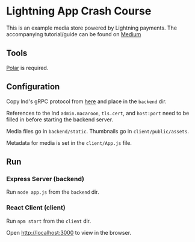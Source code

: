 # Lightning App Crash Course

This is an example media store powered by Lightning payments. The accompanying tutorial/guide can be found on [Medium](https://medium.com/@rheedio/a-crash-course-in-lightning-app-development-part-deux-51a8e48a4540)

## Tools

[Polar](https://lightningpolar.com/) is required.

## Configuration

Copy lnd's gRPC protocol from [here](https://raw.githubusercontent.com/lightningnetwork/lnd/master/lnrpc/lightning.proto) and place in the `backend` dir.

References to the lnd `admin.macaroon`, `tls.cert`, and `host:port` need to be filled in before starting the backend server.

Media files go in `backend/static`. Thumbnails go in `client/public/assets`.

Metadata for media is set in the `client/App.js` file.

## Run

### Express Server (backend)
Run `node app.js` from the `backend` dir.

### React Client (client)
Run `npm start` from the `client` dir.

Open [http://localhost:3000](http://localhost:3000) to view in the browser.

